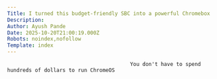 ```yaml
---
Title: I turned this budget-friendly SBC into a powerful Chromebox
Description: 
Author: Ayush Pande
Date: 2025-10-20T21:00:19.000Z
Robots: noindex,nofollow
Template: index
---
```


                                            You don't have to spend hundreds of dollars to run ChromeOS
                                        